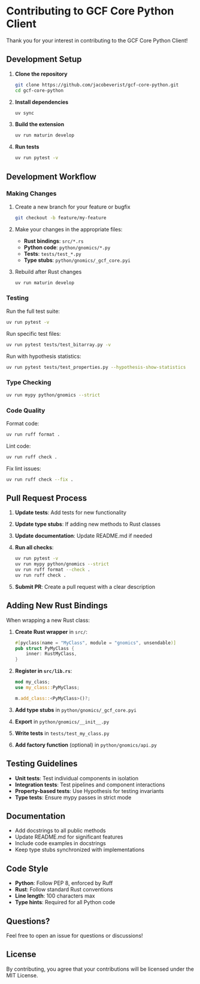# Contributing to GCF Core Python Client

Thank you for your interest in contributing to the GCF Core Python Client!

## Development Setup

1. **Clone the repository**
   ```bash
   git clone https://github.com/jacobeverist/gcf-core-python.git
   cd gcf-core-python
   ```

2. **Install dependencies**
   ```bash
   uv sync
   ```

3. **Build the extension**
   ```bash
   uv run maturin develop
   ```

4. **Run tests**
   ```bash
   uv run pytest -v
   ```

## Development Workflow

### Making Changes

1. Create a new branch for your feature or bugfix
   ```bash
   git checkout -b feature/my-feature
   ```

2. Make your changes in the appropriate files:
   - **Rust bindings**: `src/*.rs`
   - **Python code**: `python/gnomics/*.py`
   - **Tests**: `tests/test_*.py`
   - **Type stubs**: `python/gnomics/_gcf_core.pyi`

3. Rebuild after Rust changes
   ```bash
   uv run maturin develop
   ```

### Testing

Run the full test suite:
```bash
uv run pytest -v
```

Run specific test files:
```bash
uv run pytest tests/test_bitarray.py -v
```

Run with hypothesis statistics:
```bash
uv run pytest tests/test_properties.py --hypothesis-show-statistics
```

### Type Checking

```bash
uv run mypy python/gnomics --strict
```

### Code Quality

Format code:
```bash
uv run ruff format .
```

Lint code:
```bash
uv run ruff check .
```

Fix lint issues:
```bash
uv run ruff check --fix .
```

## Pull Request Process

1. **Update tests**: Add tests for new functionality
2. **Update type stubs**: If adding new methods to Rust classes
3. **Update documentation**: Update README.md if needed
4. **Run all checks**:
   ```bash
   uv run pytest -v
   uv run mypy python/gnomics --strict
   uv run ruff format --check .
   uv run ruff check .
   ```

5. **Submit PR**: Create a pull request with a clear description

## Adding New Rust Bindings

When wrapping a new Rust class:

1. **Create Rust wrapper** in `src/`:
   ```rust
   #[pyclass(name = "MyClass", module = "gnomics", unsendable)]
   pub struct PyMyClass {
       inner: RustMyClass,
   }
   ```

2. **Register in `src/lib.rs`**:
   ```rust
   mod my_class;
   use my_class::PyMyClass;

   m.add_class::<PyMyClass>()?;
   ```

3. **Add type stubs** in `python/gnomics/_gcf_core.pyi`

4. **Export** in `python/gnomics/__init__.py`

5. **Write tests** in `tests/test_my_class.py`

6. **Add factory function** (optional) in `python/gnomics/api.py`

## Testing Guidelines

- **Unit tests**: Test individual components in isolation
- **Integration tests**: Test pipelines and component interactions
- **Property-based tests**: Use Hypothesis for testing invariants
- **Type tests**: Ensure mypy passes in strict mode

## Documentation

- Add docstrings to all public methods
- Update README.md for significant features
- Include code examples in docstrings
- Keep type stubs synchronized with implementations

## Code Style

- **Python**: Follow PEP 8, enforced by Ruff
- **Rust**: Follow standard Rust conventions
- **Line length**: 100 characters max
- **Type hints**: Required for all Python code

## Questions?

Feel free to open an issue for questions or discussions!

## License

By contributing, you agree that your contributions will be licensed under the MIT License.
